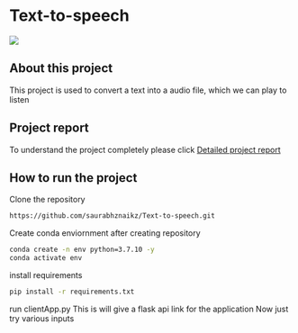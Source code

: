 # Text-to-speech

![](https://user-images.githubusercontent.com/52929512/193519022-595a8b13-fc6e-4bae-a34c-61737a7aa5d0.gif)
## About this project
This project is used to convert a text into a audio file, which we can play to listen

## Project report
To understand the project completely please click [Detailed project report](https://github.com/saurabhznaikz/Text-to-speech/blob/main/TexttoSpeech.pdf)

## How to run the project
Clone the repository
```bash
https://github.com/saurabhznaikz/Text-to-speech.git
```

Create conda enviornment after creating repository
```bash
conda create -n env python=3.7.10 -y
conda activate env
```
install requirements
```bash
pip install -r requirements.txt
```
run clientApp.py
This is will give a flask api link for the application
Now just try various inputs 

